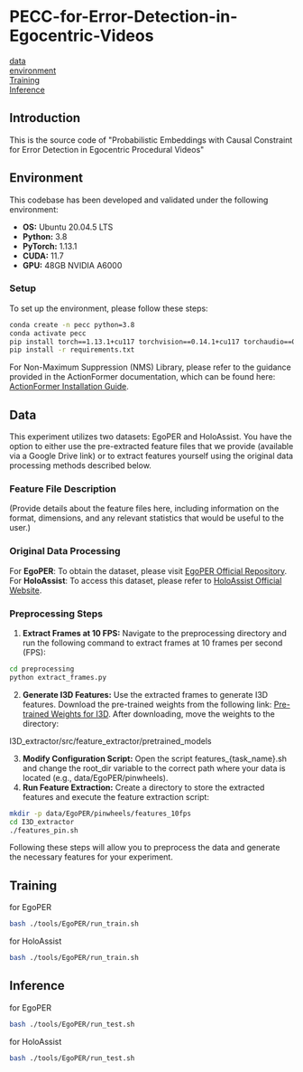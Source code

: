 # PECC-for-Error-Detection-in-Egocentric-Videos

[data](#data)  
[environment](#environment)  
[Training](#Training)   
[Inference](#Inference)   

## Introduction

This is the source code of "Probabilistic Embeddings with Causal Constraint for Error Detection in Egocentric Procedural Videos"

## Environment

This codebase has been developed and validated under the following environment:
- **OS:** Ubuntu 20.04.5 LTS
- **Python:** 3.8
- **PyTorch:** 1.13.1
- **CUDA:** 11.7
- **GPU:** 48GB NVIDIA A6000

### Setup

To set up the environment, please follow these steps:

```bash
conda create -n pecc python=3.8
conda activate pecc
pip install torch==1.13.1+cu117 torchvision==0.14.1+cu117 torchaudio==0.13.1 --extra-index-url https://download.pytorch.org/whl/cu117
pip install -r requirements.txt
```

For Non-Maximum Suppression (NMS) Library, please refer to the guidance provided in the ActionFormer documentation, which can be found here: [ActionFormer Installation Guide](https://github.com/happyharrycn/actionformer_release/blob/main/INSTALL.md).


## Data
This experiment utilizes two datasets: EgoPER and HoloAssist. You have the option to either use the pre-extracted feature files that we provide (available via a Google Drive link) or to extract features yourself using the original data processing methods described below.
### Feature File Description
(Provide details about the feature files here, including information on the format, dimensions, and any relevant statistics that would be useful to the user.)
### Original Data Processing
For **EgoPER**: To obtain the dataset, please visit [EgoPER Official Repository](https://github.com/robert80203/EgoPER_official).
For **HoloAssist**: To access this dataset, please refer to [HoloAssist Official Website](https://holoassist.github.io/).
### Preprocessing Steps
1. **Extract Frames at 10 FPS:**
Navigate to the preprocessing directory and run the following command to extract frames at 10 frames per second (FPS):

```bash
cd preprocessing
python extract_frames.py
```   

2. **Generate I3D Features:**
Use the extracted frames to generate I3D features. Download the pre-trained weights from the following link: [Pre-trained Weights for I3D](https://drive.google.com/file/d/1SF4NduQ7w08wP00IgftZjnRqRYRdppd6/view).
After downloading, move the weights to the directory:

I3D_extractor/src/feature_extractor/pretrained_models
   

3. **Modify Configuration Script:**
Open the script features_{task_name}.sh and change the root_dir variable to the correct path where your data is located (e.g., data/EgoPER/pinwheels).
4. **Run Feature Extraction:**
Create a directory to store the extracted features and execute the feature extraction script:

```bash
mkdir -p data/EgoPER/pinwheels/features_10fps
cd I3D_extractor
./features_pin.sh
```   

Following these steps will allow you to preprocess the data and generate the necessary features for your experiment.

## Training
for EgoPER 
```bash
bash ./tools/EgoPER/run_train.sh
```

for HoloAssist
```bash
bash ./tools/EgoPER/run_train.sh
```

## Inference
for EgoPER 
```bash
bash ./tools/EgoPER/run_test.sh
```

for HoloAssist
```bash
bash ./tools/EgoPER/run_test.sh
```

